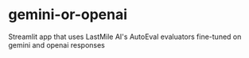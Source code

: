 # gemini-or-openai
Streamlit app that uses LastMile AI's AutoEval evaluators fine-tuned on gemini and openai responses

